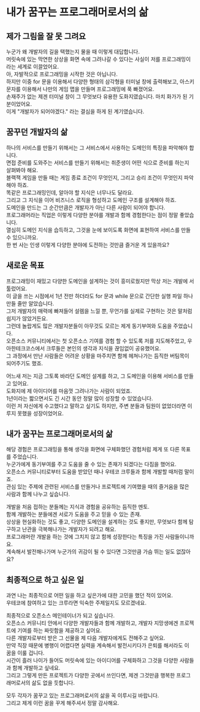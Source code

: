 # 내가 꿈꾸는 프로그래머로서의 삶

## 제가 그림을 잘 못 그려요
누군가 왜 개발자의 길을 택했는지 물을 때 이렇게 대답합니다.<br>
머릿속에 있는 막연한 상상을 화면 속에 그려나갈 수 있다는 사실이 저를 프로그래밍이라는 세계로 이끌었어요.<br>
아, 자발적으로 프로그래밍을 시작한 것은 아닙니다.<br>
하지만 이중 for 문을 이용해서 다양한 형태의 삼각형을 터미널 창에 출력해보고, 아스키 문자를 이용해서 나만의 게임 맵을 만들며 프로그래밍에 푹 빠졌어요.<br>
손재주가 없는 제겐 터미널 창이 그 무엇보다 유용한 도화지였습니다. 마치 화가가 된 기분이었어요.<br>
이게 "개발자가 되어야겠다." 라는 결심을 하게 된 계기였습니다.<br>

## 꿈꾸던 개발자의 삶
하나의 서비스를 만들기 위해서는 그 서비스에서 사용하는 도메인의 특징을 파악해야 합니다.<br>
면접 준비를 도와주는 서비스를 만들기 위해서는 취준생이 어떤 식으로 준비를 하는지 살펴봐야 해요.<br>
블랙잭 게임을 만들 때는 게임 종료 조건이 무엇인지, 그리고 승리 조건이 무엇인지 파악해야 하죠.<br>
똑같은 프로그래밍인데, 알아야 할 지식은 너무나도 달라요.<br>
그리고 그 지식을 이어 비즈니스 로직을 형성하고 도메인 구조를 설계해야 하죠.<br>
도메인을 만드는 그 순간만큼은 개발자가 아닌 다른 사람이 되어야 합니다.<br>
프로그래머라는 직업은 이렇게 다양한 분야를 개발과 함께 경험한다는 점이 정말 좋았습니다.<br>
열심히 도메인 지식을 습득하고, 그것을 눈에 보이도록 화면에 표현하여 서비스를 만들 수 있으니까요.<br>
한 번 사는 인생 이렇게 다양한 분야에 도전하는 것만큼 즐거운 게 있을까요?<br>

## 새로운 목표
프로그래밍이 재밌고 다양한 도메인을 설계하는 것이 흥미로웠지만 막상 저는 개발에 서툴렀어요.<br>
이 글을 쓰는 시점에서 1년 전만 하더라도 for 문과 while 문으로 간단한 실행 파일 하나 만들 줄만 알았습니다.<br>
그저 개발자의 매력에 빠져들어 설렘을 느낄 뿐, 무언가를 실제로 구현하는 것은 말처럼 쉽지가 않았거든요.<br>
그런데 놀랍게도 많은 개발자분들이 아무것도 모르는 제게 동기부여와 도움을 주었습니다.<br>
오픈소스 커뮤니티에서는 첫 오픈소스 기여를 경험 할 수 있도록 저를 지도해주었고, 우아한테크코스에서 크루들은 본인의 생각과 지식을 끊임없이 공유했어요.<br>
그 과정에서 만난 사람들은 어려운 상황을 마주치면 함께 헤쳐나가는 듬직한 버팀목이 되어주기도 했죠.<br>

어느새 저는 지금 그토록 바라던 도메인 설계를 하고, 그 도메인을 이용해 서비스를 만들고 있어요.<br>
도화지에 제 아이디어를 마음껏 그려나가는 사람이 되었죠.<br>
1년이라는 짧으면서도 긴 시간 동안 정말 많이 성장할 수 있었습니다.<br>
이런 저 자신에게 수고했다고 말하고 싶기도 하지만, 주변 분들과 팀원이 없었더라면 이루지 못했을 성장이었어요.<br>

## 내가 꿈꾸는 프로그래머로서의 삶
해당 경험은 프로그래밍을 통해 생각을 화면에 구체화했던 경험처럼 제게 또 다른 목표를 주었습니다.<br>
누군가에게 동기부여를 주고 도움을 줄 수 있는 존재가 되겠다는 다짐을 했어요.<br>
오픈소스 커뮤니티로부터 도움을 받았던 때나 우테코 크루들과 함께 개발할 때처럼 말이죠.<br>
관심 있는 주제에 관련된 서비스를 만들거나 프로젝트에 기여했을 때의 즐거움을 많은 사람과 함께 나누고 싶습니다.<br>

개발을 처음 접하는 분들께는 지식과 경험을 공유하는 듬직한 멘토.<br>
함께 개발하는 분들에겐 서로가 도움을 주고 믿을 수 있는 존재.<br>
상상을 현실화하는 것도 좋고, 다양한 도메인을 설계하는 것도 좋지만, 무엇보다 함께 탐구하고 난관을 극복해나가는 개발자가 되려고 해요.<br>
프로그래머란 개발을 하는 것에 그치지 않고 함께 성장한다는 특징을 가진 사람들이니까요.<br>
계속해서 발전해나가며 누군가의 귀감이 될 수 있다면 그것만큼 가슴 뛰는 일도 없잖아요?<br>

## 최종적으로 하고 싶은 일
과연 나는 최종적으로 어떤 일을 하고 싶은가에 대한 고민을 했던 적이 있어요.<br>
우테코에 참여하고 있는 크루라면 익숙한 주제일지도 모르겠네요.<br>

최종적으로 오픈소스 메인테이너가 되고 싶습니다.<br>
오픈소스 커뮤니티 안에서 다양한 개발자들과 함께 개발하고, 개발자 지망생에겐 프로젝트에 기여를 하는 짜릿함을 제공하고 싶어요.<br>
다른 개발자로부터 받은 그 선물을 제 다음 개발자에게도 전해주고 싶어요.<br>
만약 직장 때문에 병행이 어렵다면 실력을 계속해서 발전시키다가 은퇴를 해서라도 이 꿈을 이룰 겁니다.<br>
시간이 흘러 나이가 들어도 머릿속에 있는 아이디어를 구체화하고 그것을 다양한 사람들과 함께 개발하고 싶네요.<br>
그리고 그렇게 만든 프로젝트가 다양한 곳에서 쓰인다면, 제겐 그것만큼 행복한 프로그래머로서의 삶도 없을 듯합니다.<br>

모두 각자가 꿈꾸고 있는 프로그래머로서의 삶을 꼭 이루시길 바랍니다.<br>
그리고 제게 이런 꿈을 꾸게 해주셔서 정말 감사해요.<br>

